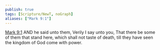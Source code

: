 ```yaml
---
publish: true
tags: [Scripture/NewT, noGraph]
aliases: ["Mark 9:1"]
---
```

[Mark 9:1](https://churchofjesuschrist.org/study/scriptures/nt/mark/9?lang=eng&id=p1#p1) AND he said unto them, Verily I say unto you, That there be some of them that stand here, which shall not taste of death, till they have seen the kingdom of God come with power.
